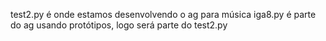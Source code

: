 test2.py       é onde estamos desenvolvendo o ag para música
iga8.py        é parte do ag usando protótipos, logo será parte do test2.py
